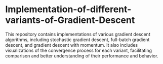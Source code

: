 # Implementation-of-different-variants-of-Gradient-Descent
This repository contains implementations of various gradient descent algorithms, including stochastic gradient descent, full-batch gradient descent, and gradient descent with momentum. It also includes visualizations of the convergence process for each variant, facilitating comparison and better understanding of their performance and behavior.
